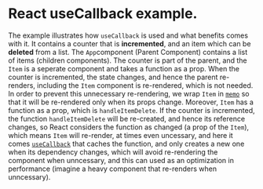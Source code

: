 # React useCallback example.

The example illustrates how `useCallback` is used and what benefits comes with it. It contains a counter that is **incremented**, and an item which can be **deleted** from a list. The `App`component (Parent Component) contains a list of items (children components). The counter is part of the parent, and the `Item` is a seperate component and takes a function as a prop. When the counter is incremented, the state changes, and hence the parent re-renders, including the ```Item``` component is re-rendered, which is not needed. In order to prevent this unnecessary re-rendering, we wrap `Item` in [`memo`](https://react.dev/reference/react/memo) so that it will be re-rendered only when its props change. Moreover, `Item` has a function as a prop, which is `handleItemDelete`. If the counter is incremented, the function `handleItemDelete` will be re-created, and hence its reference changes, so React considers the function as changed (a prop of the `Item`), which means `Item` will re-render, at times even uncessary, and here it comes [`useCallback`](https://react.dev/reference/react/useCallback) that caches the function, and only creates a new one when its dependency changes, which will avoid re-rendering the component when unncessary, and this can used as an optimization in performance (imagine a heavy component that re-renders when unncessary).